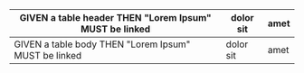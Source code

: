  | GIVEN a table header THEN "Lorem Ipsum" MUST be linked   | dolor sit | amet |
 | ---------------------------------------------------------| --------- | ---- |
 | GIVEN a table body THEN "Lorem Ipsum" MUST be linked     | dolor sit | amet |
